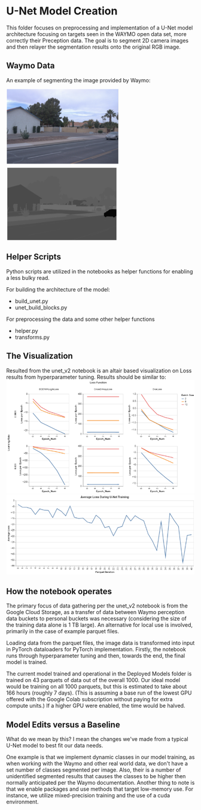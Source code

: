 # U-Net Model Creation
This folder focuses on preprocessing and implementation of a U-Net model architecture focusing on targets seen in the WAYMO open data set, more correctly their Preception data. 
The goal is to segment 2D camera images and then relayer the segmentation results onto the original RGB image.
## Waymo Data
An example of segmenting the image provided by Waymo:


<img src="camera_image.png" width="300"> <img src="segmented.png" width="300">


## Helper Scripts
Python scripts are utilized in the notebooks as helper functions for enabling a less bulky read.

For building the architecture of the model:
- build_unet.py
- unet_build_blocks.py

For preprocessing the data and some other helper functions
- helper.py
- transforms.py

## The Visualization 
Resulted from the unet_v2 notebook is an altair based visualization on Loss results from hyperparameter tuning. Results should be similar to:
![tuning results](hyperparameter_tuning_2.png)
![loss results](model_train.png)

## How the notebook operates
The primary focus of data gathering per the unet_v2 notebook is from the Google Cloud Storage, as a transfer of data between Waymo perception data buckets to personal buckets was necessary (considering the size of the training data alone is 1 TB large). An alternative for local use is involved, primarily in the case of example parquet files.

Loading data from the parquet files, the image data is transformed into input in PyTorch dataloaders for PyTorch implementation. Firstly, the notebook runs through hyperparameter tuning and then, towards the end, the final model is trained. 

The current model trained and operational in the Deployed Models folder is trained on 43 parquets of data out of the overall 1000. Our ideal model would be training on all 1000 parquets, but this is estimated to take about 166 hours (roughly 7 days). (This is assuming a base run of the lowest GPU offered with the Google Colab subscription without paying for extra compute units.) If a higher GPU were enabled, the time would be halved. 

## Model Edits versus a Baseline
What do we mean by this? I mean the changes we've made from a typical U-Net model to best fit our data needs.

One example is that we implement dynamic classes in our model training, as when working with the Waymo and other real world data, we don't have a set number of classes segmented per image. Also, their is a number of unidentified segmented results that causes the classes to be higher then normally anticipated per the Waymo documentation.
Another thing to note is that we enable packages and use methods that target low-memory use. For instance, we utilize mixed-precision training and the use of a cuda environment.


